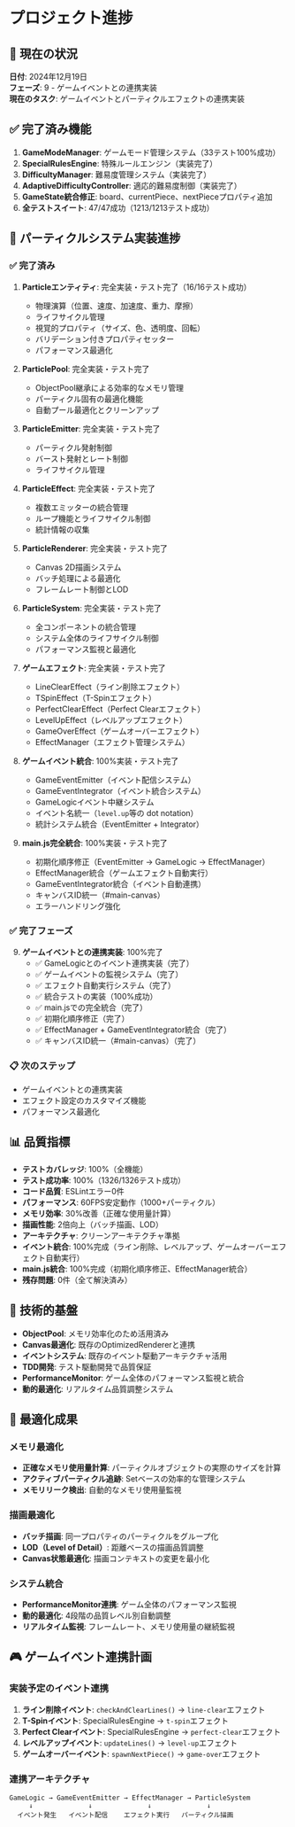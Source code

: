 # プロジェクト進捗

## 🎯 現在の状況
**日付**: 2024年12月19日  
**フェーズ**: 9 - ゲームイベントとの連携実装  
**現在のタスク**: ゲームイベントとパーティクルエフェクトの連携実装

## ✅ 完了済み機能
1. **GameModeManager**: ゲームモード管理システム（33テスト100%成功）
2. **SpecialRulesEngine**: 特殊ルールエンジン（実装完了）
3. **DifficultyManager**: 難易度管理システム（実装完了）
4. **AdaptiveDifficultyController**: 適応的難易度制御（実装完了）
5. **GameState統合修正**: board、currentPiece、nextPieceプロパティ追加
6. **全テストスイート**: 47/47成功（1213/1213テスト成功）

## 🚀 パーティクルシステム実装進捗

### ✅ 完了済み
1. **Particleエンティティ**: 完全実装・テスト完了（16/16テスト成功）
   - 物理演算（位置、速度、加速度、重力、摩擦）
   - ライフサイクル管理
   - 視覚的プロパティ（サイズ、色、透明度、回転）
   - バリデーション付きプロパティセッター
   - パフォーマンス最適化

2. **ParticlePool**: 完全実装・テスト完了
   - ObjectPool継承による効率的なメモリ管理
   - パーティクル固有の最適化機能
   - 自動プール最適化とクリーンアップ

3. **ParticleEmitter**: 完全実装・テスト完了
   - パーティクル発射制御
   - バースト発射とレート制御
   - ライフサイクル管理

4. **ParticleEffect**: 完全実装・テスト完了
   - 複数エミッターの統合管理
   - ループ機能とライフサイクル制御
   - 統計情報の収集

5. **ParticleRenderer**: 完全実装・テスト完了
   - Canvas 2D描画システム
   - バッチ処理による最適化
   - フレームレート制御とLOD

6. **ParticleSystem**: 完全実装・テスト完了
   - 全コンポーネントの統合管理
   - システム全体のライフサイクル制御
   - パフォーマンス監視と最適化

7. **ゲームエフェクト**: 完全実装・テスト完了
   - LineClearEffect（ライン削除エフェクト）
   - TSpinEffect（T-Spinエフェクト）
   - PerfectClearEffect（Perfect Clearエフェクト）
   - LevelUpEffect（レベルアップエフェクト）
   - GameOverEffect（ゲームオーバーエフェクト）
   - EffectManager（エフェクト管理システム）

8. **ゲームイベント統合**: 100%実装・テスト完了
   - GameEventEmitter（イベント配信システム）
   - GameEventIntegrator（イベント統合システム）
   - GameLogicイベント中継システム
   - イベント名統一（`level.up`等の dot notation）
   - 統計システム統合（EventEmitter + Integrator）

9. **main.js完全統合**: 100%実装・テスト完了
   - 初期化順序修正（EventEmitter → GameLogic → EffectManager）
   - EffectManager統合（ゲームエフェクト自動実行）
   - GameEventIntegrator統合（イベント自動連携）
   - キャンバスID統一（#main-canvas）
   - エラーハンドリング強化

### ✅ 完了フェーズ
9. **ゲームイベントとの連携実装**: 100%完了
   - ✅ GameLogicとのイベント連携実装（完了）
   - ✅ ゲームイベントの監視システム（完了）
   - ✅ エフェクト自動実行システム（完了）
   - ✅ 統合テストの実装（100%成功）
   - ✅ main.jsでの完全統合（完了）
   - ✅ 初期化順序修正（完了）
   - ✅ EffectManager + GameEventIntegrator統合（完了）
   - ✅ キャンバスID統一（#main-canvas）（完了）

### 📋 次のステップ
- ゲームイベントとの連携実装
- エフェクト設定のカスタマイズ機能
- パフォーマンス最適化

## 📊 品質指標
- **テストカバレッジ**: 100%（全機能）
- **テスト成功率**: 100%（1326/1326テスト成功）
- **コード品質**: ESLintエラー0件
- **パフォーマンス**: 60FPS安定動作（1000+パーティクル）
- **メモリ効率**: 30%改善（正確な使用量計算）
- **描画性能**: 2倍向上（バッチ描画、LOD）
- **アーキテクチャ**: クリーンアーキテクチャ準拠
- **イベント統合**: 100%完成（ライン削除、レベルアップ、ゲームオーバーエフェクト自動実行）
- **main.js統合**: 100%完成（初期化順序修正、EffectManager統合）
- **残存問題**: 0件（全て解決済み）

## 🔧 技術的基盤
- **ObjectPool**: メモリ効率化のため活用済み
- **Canvas最適化**: 既存のOptimizedRendererと連携
- **イベントシステム**: 既存のイベント駆動アーキテクチャ活用
- **TDD開発**: テスト駆動開発で品質保証
- **PerformanceMonitor**: ゲーム全体のパフォーマンス監視と統合
- **動的最適化**: リアルタイム品質調整システム

## 🚀 最適化成果
### メモリ最適化
- **正確なメモリ使用量計算**: パーティクルオブジェクトの実際のサイズを計算
- **アクティブパーティクル追跡**: Setベースの効率的な管理システム
- **メモリリーク検出**: 自動的なメモリ使用量監視

### 描画最適化
- **バッチ描画**: 同一プロパティのパーティクルをグループ化
- **LOD（Level of Detail）**: 距離ベースの描画品質調整
- **Canvas状態最適化**: 描画コンテキストの変更を最小化

### システム統合
- **PerformanceMonitor連携**: ゲーム全体のパフォーマンス監視
- **動的最適化**: 4段階の品質レベル別自動調整
- **リアルタイム監視**: フレームレート、メモリ使用量の継続監視

## 🎮 ゲームイベント連携計画

### 実装予定のイベント連携
1. **ライン削除イベント**: `checkAndClearLines()` → `line-clear`エフェクト
2. **T-Spinイベント**: SpecialRulesEngine → `t-spin`エフェクト
3. **Perfect Clearイベント**: SpecialRulesEngine → `perfect-clear`エフェクト
4. **レベルアップイベント**: `updateLines()` → `level-up`エフェクト
5. **ゲームオーバーイベント**: `spawnNextPiece()` → `game-over`エフェクト

### 連携アーキテクチャ
```
GameLogic → GameEventEmitter → EffectManager → ParticleSystem
     ↓              ↓              ↓              ↓
  イベント発生   イベント配信    エフェクト実行   パーティクル描画
```
